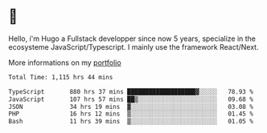 # 👋 

Hello, i'm Hugo a Fullstack developper since now 5 years, specialize in the ecosysteme JavaScript/Typescript. I mainly use the framework React/Next.

More informations on my [portfolio](https://hcampos.fr)

<!--START_SECTION:waka-->

```txt
Total Time: 1,115 hrs 44 mins

TypeScript       880 hrs 37 mins ███████████████████▓░░░░░   78.93 %
JavaScript       107 hrs 57 mins ██▒░░░░░░░░░░░░░░░░░░░░░░   09.68 %
JSON             34 hrs 19 mins  ▓░░░░░░░░░░░░░░░░░░░░░░░░   03.08 %
PHP              16 hrs 12 mins  ▒░░░░░░░░░░░░░░░░░░░░░░░░   01.45 %
Bash             11 hrs 39 mins  ▒░░░░░░░░░░░░░░░░░░░░░░░░   01.05 %
```

<!--END_SECTION:waka-->
